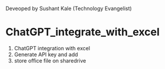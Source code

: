 Deveoped by Sushant Kale (Technology Evangelist)
# ChatGPT_integrate_with_excel
1. ChatGPT integration with excel
2. Generate API key and add
3. store office file on sharedrive
